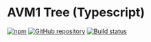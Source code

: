 # AVM1 Tree (Typescript)

[![npm](https://img.shields.io/npm/v/avm1-tree.svg)](https://www.npmjs.com/package/avm1-tree)
[![GitHub repository](https://img.shields.io/badge/Github-open--flash%2Favm1--tree-blue.svg)](https://github.com/open-flash/avm1-tree)
[![Build status](https://img.shields.io/travis/com/open-flash/avm1-tree/master.svg)](https://travis-ci.com/open-flash/avm1-tree)
